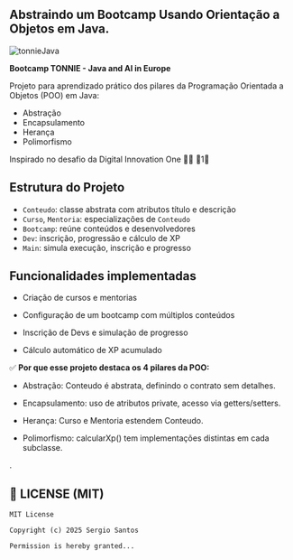 ## Abstraindo um Bootcamp Usando Orientação a Objetos em Java.


![tonnieJava](https://github.com/user-attachments/assets/ab8fa440-d6e5-4964-9ff9-cfe47d5c8dc7)


**Bootcamp TONNIE - Java and AI in Europe**


Projeto para aprendizado prático dos pilares da Programação Orientada a Objetos (POO) em Java:

- Abstração  
- Encapsulamento  
- Herança  
- Polimorfismo  

Inspirado no desafio da Digital Innovation One 💛🧡 1

## Estrutura do Projeto

- `Conteudo`: classe abstrata com atributos título e descrição  
- `Curso`, `Mentoria`: especializações de `Conteudo`  
- `Bootcamp`: reúne conteúdos e desenvolvedores  
- `Dev`: inscrição, progressão e cálculo de XP  
- `Main`: simula execução, inscrição e progresso



## Funcionalidades implementadas

- Criação de cursos e mentorias

- Configuração de um bootcamp com múltiplos conteúdos

- Inscrição de Devs e simulação de progresso

- Cálculo automático de XP acumulado



✅ **Por que esse projeto destaca os 4 pilares da POO:**

- Abstração: Conteudo é abstrata, definindo o contrato sem detalhes.

- Encapsulamento: uso de atributos private, acesso via getters/setters.

- Herança: Curso e Mentoria estendem Conteudo.

- Polimorfismo: calcularXp() tem implementações distintas em cada subclasse.








.





## 📄 LICENSE (MIT)

```text
MIT License

Copyright (c) 2025 Sergio Santos 

Permission is hereby granted...




